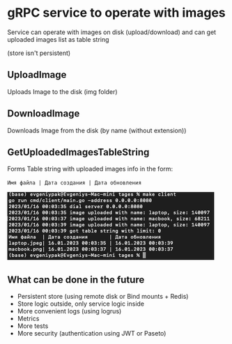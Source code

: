 # gRPC service to operate with images

Service can operate with images on disk (upload/download) and can get uploaded images list as table string

(store isn't persistent)

## UploadImage

Uploads Image to the disk (img folder)

## DownloadImage

Downloads Image from the disk (by name (without extension))

## GetUploadedImagesTableString

Forms Table string with uploaded images info in the form:

`Имя файла | Дата создания | Дата обновления`

![Example of table](table.png "example of table")

## What can be done in the future

* Persistent store (using remote disk or Bind mounts + Redis)
* Store logic outside, only service logic inside
* More convenient logs (using logrus)
* Metrics
* More tests
* More security (authentication using JWT or Paseto)